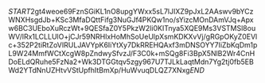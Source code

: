 $START$2gt4weoe69FznSGiKL1nO8upgYWxx5sL7lJIXZ9pJxL2AAswv9bYCzWNXHsgdJb+KSc3MfaDQttFifg3NuGJf4PKQw1no/sYizcMOnDAmVJq+Apxw6BC3UEboXuRczWt+9QESfaZ0Y5PkzW2li0KITnya5XQE9Ms3VSTMSl8ouWV/lRx1LCLLUlO+jCJr59NRHlxHoMhSoUeUlpXsmKDKXvVj/gRGpOKyZ0EVlc+352P2tiRtZoVIRULJAVYpK6IiYtXy7DkRREHQAxf3mDNSOYY7IiZbKqDm1pL9W24MmfWCtXcgW8pZndwySfvzJ/F3C0k+mSQg8Fi3BpX5NlB2Wr4CnHDoELdQRuhe5FzNa2+Wk3DTGGtqv5zgy967U7TJLkLaqtMdn7Yg2tj0fb5EBWd2YTdNnUZHtvVStUpfhItBmXp/HuWvuqDLQZ7XNxg$END$